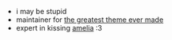 - i may be stupid
- maintainer for [the greatest theme ever made](https://github.com/catppuccin)
- expert in kissing [amelia](https://github.com/nyameliaaaa) :3
